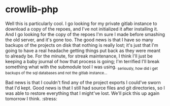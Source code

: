 # crowlib-php
Well this is particularly cool.
I go looking for my private gitlab instance to download a copy of the repoes, and I've not initialized it after installing it.
And I go looking for the copy of the repoes I'm sure I made before smashing the old server, and it's gone too.
The good news is that I have so many backups of the projects on disk that nothing is really lost; it's just that I'm going to have a real headache getting things put back as they were meant to already be. For the minute, for streak maintenance, I think I'll just be keeping a baby journal of how that process is going; I'm terrified I'll break something what with the submodule tool I was using. <sub>seriously, how did i get backups of the sql databases and not the gitlab instance...</sub>

Bad news is that I couldn't find any of the project exports I could've sworn that I'd kept. Good news is that I still had source files and git directories, so I was able to restore everything that I might've lost. We'll pick this up again tomorrow I think. :stress: